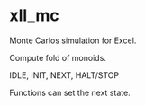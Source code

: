 # xll_mc

Monte Carlos simulation for Excel.

Compute fold of monoids.

IDLE, INIT, NEXT, HALT/STOP

Functions can set the next state.